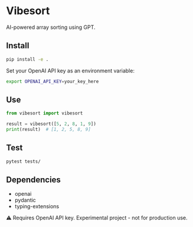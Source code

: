 # Vibesort

AI-powered array sorting using GPT.

## Install

```bash
pip install -e .
```

Set your OpenAI API key as an environment variable:
```bash
export OPENAI_API_KEY=your_key_here
```

## Use

```python
from vibesort import vibesort

result = vibesort([5, 2, 8, 1, 9])
print(result)  # [1, 2, 5, 8, 9]
```

## Test

```bash
pytest tests/
```

## Dependencies

- openai
- pydantic  
- typing-extensions

⚠️ Requires OpenAI API key. Experimental project - not for production use.
